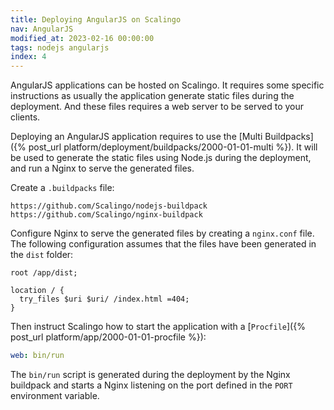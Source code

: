 ```yaml
---
title: Deploying AngularJS on Scalingo
nav: AngularJS
modified_at: 2023-02-16 00:00:00
tags: nodejs angularjs
index: 4
---
```


AngularJS applications can be hosted on Scalingo. It requires some specific instructions as usually the application generate static files during the deployment. And these files requires a web server to be served to your clients.

Deploying an AngularJS application requires to use the [Multi Buildpacks]({% post_url platform/deployment/buildpacks/2000-01-01-multi %}). It will be used to generate the static files using Node.js during the deployment, and run a Nginx to serve the generated files.

Create a `.buildpacks` file:

```
https://github.com/Scalingo/nodejs-buildpack
https://github.com/Scalingo/nginx-buildpack
```

Configure Nginx to serve the generated files by creating a `nginx.conf` file. The following configuration assumes that the files have been generated in the `dist` folder:

```nginx
root /app/dist;

location / {
  try_files $uri $uri/ /index.html =404;
}
```

Then instruct Scalingo how to start the application with a [`Procfile`]({% post_url platform/app/2000-01-01-procfile %}):

```yaml
web: bin/run
```

The `bin/run` script is generated during the deployment by the Nginx buildpack and starts a Nginx listening on the port defined in the `PORT` environment variable.
